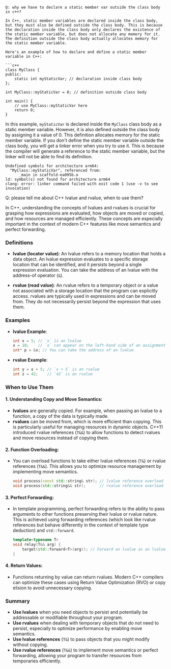 ```
Q: why we have to declare a static member var outside the class body in c++?

In C++, static member variables are declared inside the class body, but they must also be defined outside the class body. This is because the declaration inside the class body only declares the existence of the static member variable, but does not allocate any memory for it. The definition outside the class body actually allocates memory for the static member variable.

Here's an example of how to declare and define a static member variable in C++:

```c++
class MyClass {
public:
    static int myStaticVar; // declaration inside class body
};

int MyClass::myStaticVar = 0; // definition outside class body

int main() {
    // use MyClass::myStaticVar here
    return 0;
}
```

In this example, `myStaticVar` is declared inside the `MyClass` class body as a static member variable. However, it is also defined outside the class body by assigning it a value of 0. This definition allocates memory for the static member variable. If you don't define the static member variable outside the class body, you will get a linker error when you try to use it. This is because the compiler will generate a reference to the static member variable, but the linker will not be able to find its definition.

```
Undefined symbols for architecture arm64:
  "MyClass::myStaticVar", referenced from:
      _main in scaffold-ea095b.o
ld: symbol(s) not found for architecture arm64
clang: error: linker command failed with exit code 1 (use -v to see invocation)
```

Q: please tell me about C++ lvalue and rvalue, when to use them?

In C++, understanding the concepts of lvalues and rvalues is crucial for grasping how expressions are evaluated, how objects are moved or copied, and how resources are managed efficiently. These concepts are especially important in the context of modern C++ features like move semantics and perfect forwarding.

### Definitions

- **lvalue (locator value)**: An lvalue refers to a memory location that holds a data object. An lvalue expression evaluates to a specific storage location that can be identified, and it persists beyond a single expression evaluation. You can take the address of an lvalue with the address-of operator (`&`).

- **rvalue (read value)**: An rvalue refers to a temporary object or a value not associated with a storage location that the program can explicitly access. rvalues are typically used in expressions and can be moved from. They do not necessarily persist beyond the expression that uses them.

### Examples

- **lvalue Example**: 
  ```cpp
  int x = 5; // `x` is an lvalue
  x = 10;    // `x` can appear on the left-hand side of an assignment
  int* p = &x; // You can take the address of an lvalue
  ```

- **rvalue Example**:
  ```cpp
  int y = x + 5; // `x + 5` is an rvalue
  int z = 42;    // `42` is an rvalue
  ```

### When to Use Them

#### 1. **Understanding Copy and Move Semantics**:
- **lvalues** are generally copied. For example, when passing an lvalue to a function, a copy of the data is typically made.
- **rvalues** can be moved from, which is more efficient than copying. This is particularly useful for managing resources in dynamic objects. C++11 introduced rvalue references (`T&&`) to allow functions to detect rvalues and move resources instead of copying them.

#### 2. **Function Overloading**:
- You can overload functions to take either lvalue references (`T&`) or rvalue references (`T&&`). This allows you to optimize resource management by implementing move semantics.
  
  ```cpp
  void process(const std::string& str); // lvalue reference overload
  void process(std::string&& str);      // rvalue reference overload
  ```

#### 3. **Perfect Forwarding**:
- In template programming, perfect forwarding refers to the ability to pass arguments to other functions preserving their lvalue or rvalue nature. This is achieved using forwarding references (which look like rvalue references but behave differently in the context of template type deduction) and `std::forward`.

  ```cpp
  template<typename T>
  void relay(T&& arg) {
      target(std::forward<T>(arg)); // Forward an lvalue as an lvalue and an rvalue as an rvalue
  }
  ```

#### 4. **Return Values**:
- Functions returning by value can return rvalues. Modern C++ compilers can optimize these cases using Return Value Optimization (RVO) or copy elision to avoid unnecessary copying.

### Summary

- **Use lvalues** when you need objects to persist and potentially be addressable or modifiable throughout your program.
- **Use rvalues** when dealing with temporary objects that do not need to persist, especially to optimize performance by enabling move semantics.
- **Use lvalue references** (`T&`) to pass objects that you might modify without copying.
- **Use rvalue references** (`T&&`) to implement move semantics or perfect forwarding, allowing your program to transfer resources from temporaries efficiently.

```